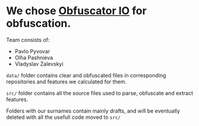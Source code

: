# We chose [Obfuscator IO](https://obfuscator.io/) for obfuscation.
Team consists of:
- Pavlo Pyvovar
- Olha Pashnieva
- Vladyslav Zalevskyi

`data/` folder contains clear and obfuscated files in corresponding repositories and features we calculated for them.

`src/` folder contains all the source files used to parse, obfuscate and extract features.

Folders with our surnames contain mainly drafts, and will be eventually deleted with all the usefull code moved to `src/`
